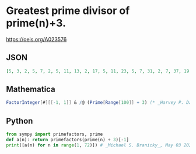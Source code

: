 # Greatest prime divisor of prime\(n\)\+3\.
https://oeis.org/A023576
## JSON
```JSON
[5, 3, 2, 5, 7, 2, 5, 11, 13, 2, 17, 5, 11, 23, 5, 7, 31, 2, 7, 37, 19, 41, 43, 23, 5, 13, 53, 11, 7, 29, 13, 67, 7, 71, 19, 11, 5, 83, 17, 11, 13, 23, 97, 7, 5, 101, 107, 113, 23, 29, 59, 11, 61, 127, 13, 19, 17, 137, 7, 71, 13, 37, 31, 157, 79, 5, 167, 17, 7, 11, 89]
```
## Mathematica
```Mathematica
FactorInteger[#][[-1, 1]] & /@ (Prime[Range[100]] + 3) (* _Harvey P. Dale_, Sep 05 2014 *)
```
## Python
```Python
from sympy import primefactors, prime
def a(n): return primefactors(prime(n) + 3)[-1]
print([a(n) for n in range(1, 72)]) # _Michael S. Branicky_, May 03 2021
```
